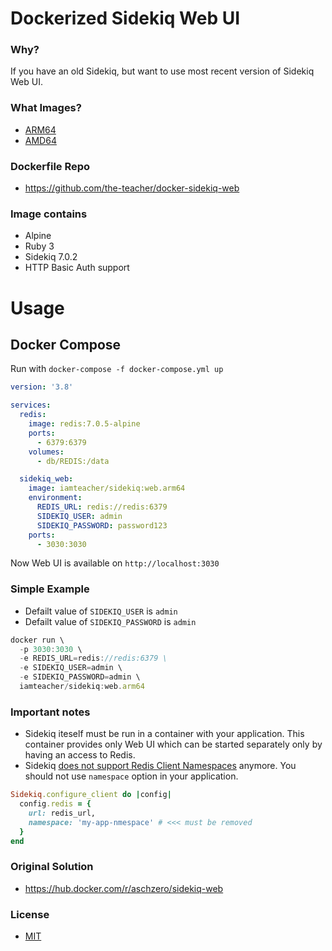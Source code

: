 # Dockerized Sidekiq Web UI

### Why?

If you have an old Sidekiq, but want to use most recent version of Sidekiq Web UI.

### What Images?

- [ARM64](https://hub.docker.com/r/iamteacher/sidekiq/tags)
- [AMD64](https://hub.docker.com/r/iamteacher/sidekiq/tags)

### Dockerfile Repo

- https://github.com/the-teacher/docker-sidekiq-web

### Image contains

* Alpine
* Ruby 3
* Sidekiq 7.0.2
* HTTP Basic Auth support

# Usage

## Docker Compose

Run with `docker-compose -f docker-compose.yml up`

```yaml
version: '3.8'

services:
  redis:
    image: redis:7.0.5-alpine
    ports:
      - 6379:6379
    volumes:
      - db/REDIS:/data

  sidekiq_web:
    image: iamteacher/sidekiq:web.arm64
    environment:
      REDIS_URL: redis://redis:6379
      SIDEKIQ_USER: admin
      SIDEKIQ_PASSWORD: password123
    ports:
      - 3030:3030
```

Now Web UI is available on `http://localhost:3030`

### Simple Example

- Defailt value of `SIDEKIQ_USER` is `admin`
- Defailt value of `SIDEKIQ_PASSWORD` is `admin`

```javascript
docker run \
  -p 3030:3030 \
  -e REDIS_URL=redis://redis:6379 \
  -e SIDEKIQ_USER=admin \
  -e SIDEKIQ_PASSWORD=admin \
  iamteacher/sidekiq:web.arm64
```

### Important notes

- Sidekiq iteself must be run in a container with your application. This container provides only Web UI which can be started separately only by having an access to Redis.
- Sidekiq [does not support Redis Client Namespaces](https://github.com/mperham/sidekiq/blob/main/lib/sidekiq/redis_client_adapter.rb#L85) anymore. You should not use `namespace` option in your application.

```ruby
Sidekiq.configure_client do |config|
  config.redis = {
    url: redis_url,
    namespace: 'my-app-nmespace' # <<< must be removed
  }
end
```

### Original Solution

- https://hub.docker.com/r/aschzero/sidekiq-web

### License

- [MIT](https://opensource.org/licenses/MIT)
